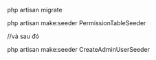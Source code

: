 php artisan migrate

php artisan make:seeder PermissionTableSeeder

//và sau đó

php artisan make:seeder CreateAdminUserSeeder
